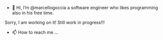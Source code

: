- 👋 Hi, I’m @marcellogoccia a software engineer who likes programming also in his free time.


Sorry, I am working on it! Still work in progress!!!

- 📫 How to reach me ...

<!---
marcellogoccia/marcellogoccia is a ✨ special ✨ repository because its `README.md` (this file) appears on your GitHub profile.
You can click the Preview link to take a look at your changes.
--->
